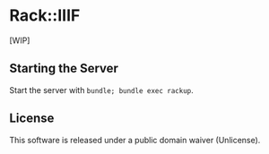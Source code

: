 Rack::IIIF
==========

[WIP]

Starting the Server
-------------------

Start the server with `bundle; bundle exec rackup`.


License
-------

This software is released under a public domain waiver (Unlicense).
